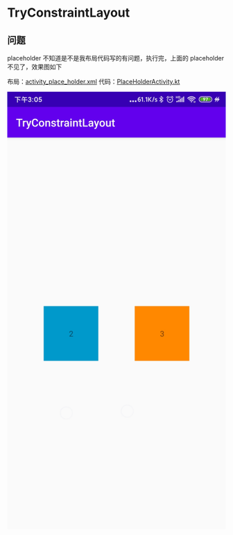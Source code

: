 # TryConstraintLayout

## 问题

placeholder 不知道是不是我布局代码写的有问题，执行完，上面的 placeholder 不见了，效果图如下

布局：[activity_place_holder.xml](https://github.com/NateRobinson/TryConstraintLayout/blob/master/app/src/main/res/layout/activity_place_holder.xml)
代码：[PlaceHolderActivity.kt](https://github.com/NateRobinson/TryConstraintLayout/blob/master/app/src/main/java/com/nate/tryconstraintlayout/PlaceHolderActivity.kt)

![placehoder](./pics/placehodler.jpeg)
